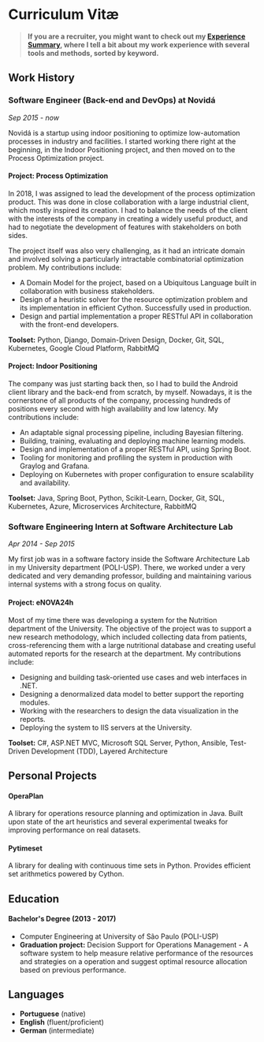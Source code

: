 # Curriculum Vitæ

> **If you are a recruiter, you might want to check out my [Experience Summary](/summary),
> where I tell a bit about my work experience with several tools and methods, sorted by keyword.**

## <i class="fa fa-briefcase"></i> Work History

### Software Engineer (Back-end and DevOps) at Novidá 

*Sep 2015 - now*

Novidá is a startup using indoor positioning to optimize low-automation processes
in industry and facilities. I started working there right at the beginning, in
the Indoor Positioning project, and then moved on to the Process Optimization project.

#### Project: Process Optimization

In 2018, I was assigned to lead the development of the process optimization product.
This was done in close collaboration with a large industrial client, which
mostly inspired its creation. I had to balance the needs of the client with the
interests of the company in creating a widely useful product, and had to
negotiate the development of features with stakeholders on both sides.

The project itself was also very challenging, as it had an intricate domain and
involved solving a particularly intractable combinatorial optimization problem.
My contributions include:

- A Domain Model for the project, based on a Ubiquitous Language built in
  collaboration with business stakeholders.
- Design of a heuristic solver for the resource optimization problem and its
  implementation in efficient Cython. Successfully used in production.
- Design and partial implementation a proper RESTful API in collaboration with
  the front-end developers.

**Toolset:** Python, Django, Domain-Driven Design, Docker, Git, SQL,
Kubernetes, Google Cloud Platform, RabbitMQ

#### Project: Indoor Positioning

The company was just starting back then, so I had to build the Android client library
and the back-end from scratch, by myself. Nowadays, it is the cornerstone of all
products of the company, processing hundreds of positions every second with high
availability and low latency. My contributions include:

- An adaptable signal processing pipeline, including Bayesian filtering.
- Building, training, evaluating and deploying machine learning models.
- Design and implementation of a proper RESTful API, using Spring Boot.
- Tooling for monitoring and profiling the system in production with Graylog and Grafana.
- Deploying on Kubernetes with proper configuration to ensure scalability and availability.

**Toolset:** Java, Spring Boot, Python, Scikit-Learn, Docker, Git, SQL,
Kubernetes, Azure, Microservices Architecture, RabbitMQ


### Software Engineering Intern at Software Architecture Lab 

*Apr 2014 - Sep 2015*

My first job was in a software factory inside the Software Architecture Lab in
my University department (POLI-USP). There, we worked under a very dedicated and
very demanding professor, building and maintaining various internal systems with
a strong focus on quality.

#### Project: eNOVA24h

Most of my time there was developing a system for the Nutrition department of
the University. The objective of the project was to support a new research
methodology, which included collecting data from patients, cross-referencing
them with a large nutritional database and creating useful automated reports for
the research at the department. My contributions include:

- Designing and building task-oriented use cases and web interfaces in .NET.
- Designing a denormalized data model to better support the reporting modules.
- Working with the researchers to design the data visualization in the reports.
- Deploying the system to IIS servers at the University.

**Toolset:** C#, ASP.NET MVC, Microsoft SQL Server, Python, Ansible,
Test-Driven Development (TDD), Layered Architecture


## <i class="fa fa-plus-square"></i> Personal Projects

#### OperaPlan

A library for operations resource planning and optimization in Java. Built upon
state of the art heuristics and several experimental tweaks for improving
performance on real datasets.

#### Pytimeset

A library for dealing with continuous time sets in Python. Provides efficient
set arithmetics powered by Cython.

## <i class="fa fa-graduation-cap"></i> Education

#### Bachelor's Degree (2013 - 2017)

- Computer Engineering at University of São Paulo (POLI-USP)
- **Graduation project:** Decision Support for Operations Management - A software
system to help measure relative performance of the resources and strategies on
a operation and suggest optimal resource allocation based on previous
performance.

## <i class="fa fa-globe"></i> Languages

- **Portuguese** (native)
- **English** (fluent/proficient)
- **German** (intermediate)
